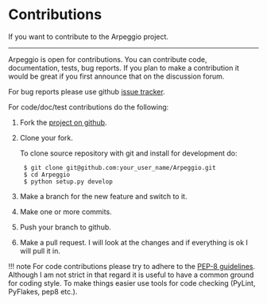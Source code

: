 # Contributions

If you want to contribute to the Arpeggio project.

---

Arpeggio is open for contributions. You can contribute code, documentation,
tests, bug reports.  If you plan to make a contribution it would be great if you
first announce that on the discussion forum.

For bug reports please use github [issue tracker](https://github.com/igordejanovic/Arpeggio/issues/).

For code/doc/test contributions do the following:

1. Fork the [project on github](https://github.com/igordejanovic/Arpeggio/).
1. Clone your fork.

    To clone source repository with git and install for development do:

        $ git clone git@github.com:your_user_name/Arpeggio.git
        $ cd Arpeggio
        $ python setup.py develop

1. Make a branch for the new feature and switch to it.
1. Make one or more commits.
1. Push your branch to github.
1. Make a pull request. I will look at the changes and if everything is ok I will pull it in.

!!! note
    For code contributions please try to adhere to the [PEP-8 guidelines](http://legacy.python.org/dev/peps/pep-0008/).
    Although I am not strict in that regard it is useful to have a common ground for
    coding style. To make things easier use tools for code checking (PyLint,
    PyFlakes, pep8 etc.).


